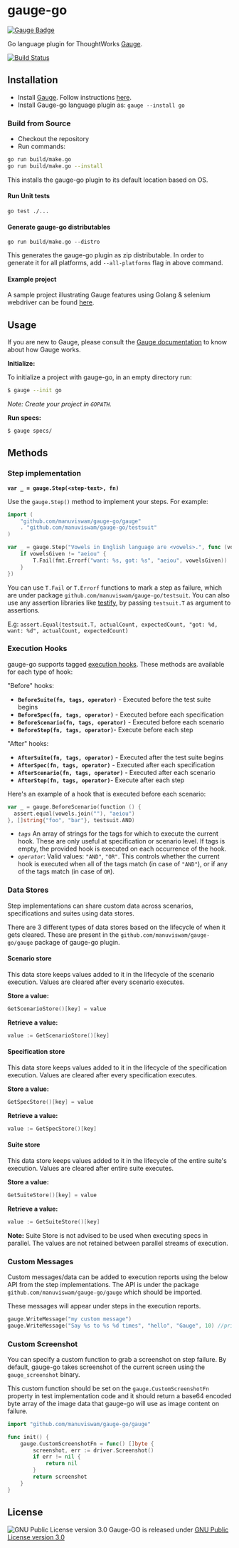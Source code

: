 # gauge-go
[![Gauge Badge](https://cdn.rawgit.com/renjithgr/gauge-js/72f332d11f54e16b74aedb875f702643708156f7/Gauge_Badge_1.svg)](http://getgauge.io)

Go language plugin for ThoughtWorks [Gauge](http://getgauge.io).

[![Build Status](https://travis-ci.org/manuviswam/gauge-go.svg?branch=master)](https://travis-ci.org/manuviswam/gauge-go)

## Installation
* Install [Gauge](http://getgauge.io). Follow instructions [here](http://getgauge.io/get-started/).
* Install Gauge-go language plugin as: `gauge --install go`

### Build from Source
* Checkout the repository
* Run commands:
```sh
go run build/make.go
go run build/make.go --install
```
This installs the gauge-go plugin to its default location based on OS.

#### Run Unit tests

`go test ./...`

#### Generate gauge-go distributables

`go run build/make.go --distro`

This generates the gauge-go plugin as zip distributable. In order to generate it for all platforms, add `--all-platforms` flag in above command.

#### Example project
A sample project illustrating Gauge features using Golang & selenium webdriver can be found [here](https://github.com/getgauge-contrib/gauge-example-go).

## Usage

If you are new to Gauge, please consult the [Gauge documentation](http://getgauge.io/documentation/user/current/) to know about how Gauge works.

**Initialize:**

To initialize a project with gauge-go, in an empty directory run:
```sh
$ gauge --init go
```
*Note: Create your project in `GOPATH`.*

**Run specs:**

```sh
$ gauge specs/
```

## Methods

### Step implementation

**`var _ = gauge.Step(<step-text>, fn)`**

Use the `gauge.Step()` method to implement your steps. For example:

```go
import (
    "github.com/manuviswam/gauge-go/gauge"
	. "github.com/manuviswam/gauge-go/testsuit"
)    

var _ = gauge.Step("Vowels in English language are <vowels>.", func (vowelsGiven string) {
    if vowelsGiven != "aeiou" {
        T.Fail(fmt.Errorf("want: %s, got: %s", "aeiou", vowelsGiven))
    }
})
```
You can use `T.Fail` or `T.Errorf` functions to mark a step as failure, which are under package `github.com/manuviswam/gauge-go/testsuit`. You can also use any assertion libraries like [testify](https://github.com/stretchr/testify), by passing `testsuit.T` as argument to assertions.

E.g: `assert.Equal(testsuit.T, actualCount, expectedCount, "got: %d, want: %d", actualCount, expectedCount)`

### Execution Hooks

gauge-go supports tagged [execution hooks](http://getgauge.io/documentation/user/current/execution/execution_hooks.html). These methods are available for each type of hook:

"Before" hooks:

- **`BeforeSuite(fn, tags, operator)`** - Executed before the test suite begins
- **`BeforeSpec(fn, tags, operator)`** - Executed before each specification
- **`BeforeScenario(fn, tags, operator)`** - Executed before each scenario
- **`BeforeStep(fn, tags, operator)`**- Execute before each step

"After" hooks:

- **`AfterSuite(fn, tags, operator)`** - Executed after the test suite begins
- **`AfterSpec(fn, tags, operator)`** - Executed after each specification
- **`AfterScenario(fn, tags, operator)`** - Executed after each scenario
- **`AfterStep(fn, tags, operator)`**- Execute after each step

Here's an example of a hook that is executed before each scenario:

```go
var _ = gauge.BeforeScenario(function () {
  assert.equal(vowels.join(""), "aeiou")
}, []string{"foo", "bar"}, testsuit.AND)
```

- *`tags`*
An array of strings for the tags for which to execute the current hook. These are only useful at specification or scenario level. If tags is empty, the provided hook is executed on each occurrence of the hook.
- *`operator`*: Valid values: `"AND"`, `"OR"`.
This controls whether the current hook is executed when all of the tags match (in case of `"AND"`), or if any of the tags match (in case of `OR`).

### Data Stores

Step implementations can share custom data across scenarios, specifications and suites using data stores.

There are 3 different types of data stores based on the lifecycle of when it gets cleared. These are present in the `github.com/manuviswam/gauge-go/gauge` package of gauge-go plugin.

#### Scenario store

This data store keeps values added to it in the lifecycle of the scenario execution. Values are cleared after every scenario executes.

**Store a value:**

```go
GetScenarioStore()[key] = value
```

**Retrieve a value:**

```go
value := GetScenarioStore()[key]
```

#### Specification store

This data store keeps values added to it in the lifecycle of the specification execution. Values are cleared after every specification executes.

**Store a value:**

```go
GetSpecStore()[key] = value
```

**Retrieve a value:**

```go
value := GetSpecStore()[key]
```

#### Suite store

This data store keeps values added to it in the lifecycle of the entire suite's execution. Values are cleared after entire suite executes.

**Store a value:**

```go
GetSuiteStore()[key] = value
```

**Retrieve a value:**

```go
value := GetSuiteStore()[key]
```

**Note:** Suite Store is not advised to be used when executing specs in parallel. The values are not retained between parallel streams of execution.

### Custom Messages

Custom messages/data can be added to execution reports using the below API from the step implementations. The API is under the package `github.com/manuviswam/gauge-go/gauge` which should be imported.

These messages will appear under steps in the execution reports.

```go
gauge.WriteMessage("my custom message")
gauge.WriteMessage("Say %s to %s %d times", "hello", "Gauge", 10) //prints: Say hello to Gauge 10 times
```

### Custom Screenshot

You can specify a custom function to grab a screenshot on step failure. By default, gauge-go takes screenshot of the current screen using the `gauge_screenshot` binary.

This custom function should be set on the `gauge.CustomScreenshotFn` property in test implementation code and it should return a base64 encoded byte array of the image data that gauge-go will use as image content on failure.

```go
import "github.com/manuviswam/gauge-go/gauge"

func init() {
	gauge.CustomScreenshotFn = func() []byte {
		screenshot, err := driver.Screenshot()
        if err != nil {
            return nil
        }
		return screenshot
	}
}
```

## License

![GNU Public License version 3.0](http://www.gnu.org/graphics/gplv3-127x51.png)
Gauge-GO is released under [GNU Public License version 3.0](http://www.gnu.org/licenses/gpl-3.0.txt)
